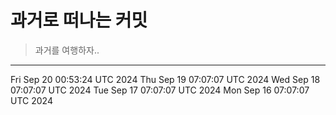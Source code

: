 # 과거로 떠나는 커밋

> 과거를 여행하자..

---
Fri Sep 20 00:53:24 UTC 2024
Thu Sep 19 07:07:07 UTC 2024
Wed Sep 18 07:07:07 UTC 2024
Tue Sep 17 07:07:07 UTC 2024
Mon Sep 16 07:07:07 UTC 2024
